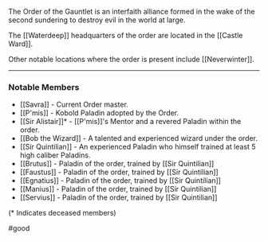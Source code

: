The Order of the Gauntlet is an interfaith alliance formed in the wake of the second sundering to destroy evil in the world at large. 

The [[Waterdeep]] headquarters of the order are located in the [[Castle Ward]].

Other notable locations where the order is present include [[Neverwinter]].

---
### Notable Members

- [[Savra]] - Current Order master.
- [[P'mis]] - Kobold Paladin adopted by the Order.
- [[Sir Alistair]]* - [[P'mis]]'s Mentor and a revered Paladin within the order.
- [[Bob the Wizard]] - A talented and experienced wizard under the order.
- [[Sir Quintilian]] - An experienced Paladin who himself trained at least 5 high caliber Paladins.
- [[Brutus]] - Paladin of the order, trained by [[Sir Quintilian]]
- [[Faustus]] - Paladin of the order, trained by [[Sir Quintilian]]
- [[Egnatius]] - Paladin of the order, trained by [[Sir Quintilian]]
- [[Manius]] - Paladin of the order, trained by [[Sir Quintilian]]
- [[Servius]] - Paladin of the order, trained by [[Sir Quintilian]]

(* Indicates deceased members)

#good